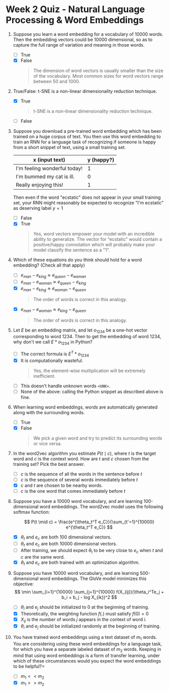 # Week 2 Quiz - Natural Language Processing & Word Embeddings

1. Suppose you learn a word embedding for a vocabulary of 10000 words. Then the embedding vectors could be 10000 dimensional, so as to capture the full range of variation and meaning in those words.
    - [ ] True
    - [X] False
        > The dimension of word vectors is usually smaller than the size of the vocabulary. Most common sizes for word vectors range between 50 and 1000.

2. True/False: t-SNE is a non-linear dimensionality reduction technique.

    - [X] True
      > t-SNE is a non-linear dimensionality reduction technique.
    - [ ] False

3. Suppose you download a pre-trained word embedding which has been trained on a huge corpus of text. You then use this word embedding to train an RNN for a language task of recognizing if someone is happy from a short snippet of text, using a small training set.

    | **x (input text)**           | **y (happy?)** |
    |------------------------------|----------------|
    | I'm feeling wonderful today! | 1              |
    | I'm bummed my cat is ill.    | 0              |
    | Really enjoying this!        | 1              |

    Then even if the word "ecstatic" does not appear in your small training set, your RNN might reasonably be expected to recognize "I'm ecstatic" as deserving label $y = 1$

    - [ ] False
    - [X] True
        > Yes, word vectors empower your model with an incredible ability to generalize. The vector for “ecstatic” would contain a positive/happy connotation which will probably make your model classify the sentence as a "1".

4. Which of these equations do you think should hold for a word embedding? (Check all that apply)
    - [ ] $e_{man} - e_{king} \approx e_{queen} - e_{woman}$
    - [ ] $e_{man} - e_{woman} \approx e_{queen} - e_{king}$
    - [X] $e_{man} - e_{king} \approx e_{woman} - e_{queen}$
        > The order of words is correct in this analogy.
    - [X] $e_{man} - e_{woman} \approx e_{king} - e_{queen}$
        > The order of words is correct in this analogy.

5. Let $E$ be an embedding matrix, and let $o_{1234}$ be a one-hot vector corresponding to word $1234$. Then to get the embedding of word $1234$, why don't we call $E * o_{1234}$ in Python?
    - [ ] The correct formula is $E^T * o_{1234}$
    - [X] It is computationally wasteful.
        > Yes, the element-wise multiplication will be extremely inefficient.
    - [ ] This doesn't handle unknown words `<UNK>`.
    - [ ] None of the above: calling the Python snippet as described above is fine.

6. When learning word embeddings, words are automatically generated along with the surrounding words.
    - [ ] True
    - [X] False
        > We pick a given word and try to predict its surrounding words or vice versa.

7. In the word2vec algorithm you estimate $P(t \mid c)$, where $t$ is the target word and $c$ is the context word. How are $t$ and $c$ chosen from the training set? Pick the best answer.
    - [ ] $c$ is the sequence of all the words in the sentence before $t$
    - [ ] $c$ is the sequence of several words immediately before $t$
    - [X] $c$ and $t$ are chosen to be nearby words.
    - [ ] $c$ is the one word that comes immediately before $t$

8. Suppose you have a 10000 word vocabulary, and are learning 100-dimensional word embeddings. The word2vec model uses the following softmax function:

    $$
        P(t \mid c) = \frac{e^{\theta_t^T e_C}}{\sum_{t'=1}^{10000} e^{\theta_t^T e_C}}
    $$

    - [X] $\theta_t$ and $e_c$ are both 100 dimensional vectors.
    - [ ] $\theta_t$ and $e_c$ are both 10000 dimensional vectors.
    - [ ] After training, we should expect $\theta_t$ to be very close to $e_c$ when $t$ and $c$ are the same word.
    - [X] $\theta_t$ and $e_c$ are both trained with an optimization algorithm.

9. Suppose you have 10000 word vocabulary, and are learning 500-dimensional word embeddings. The GloVe model minimizes this objective:
    $$
        \min \sum_{i=1}^{10000} \sum_{j=1}^{10000} f(X_{ij})(\theta_i^Te_j + b_i + b_j - log X_{ik})^2
    $$

    - [ ] $\theta_i$ and $e_j$ should be initialized to 0 at the beginning of training.
    - [X] Theoretically, the weighting function $f(.)$ must satisfy $f(0) = 0$
    - [X] $X_{ij}$ is the number of words $j$ appears in the context of word $i$.
    - [X] $\theta_i$ and $e_j$ should be initialized randomly at the beginning of training.

10. You have trained word embeddings using a text dataset of $m_1$ words. You are considering using these word embeddings for a language task, for which you have a separate labeled dataset of $m_2$ words. Keeping in mind that using word embeddings is a form of transfer learning, under which of these circumstances would you expect the word embeddings to be helpful?=
    - [ ] $m_1 << m_2$
    - [X] $m_1 >> m_2$
